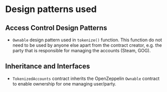 # Design patterns used

## Access Control Design Patterns

- `Ownable` design pattern used in `tokenize()` function. This function do not need to be used by anyone else apart from the contract creator, e.g. the party that is responsible for managing the accounts (Steam, GOG).

## Inheritance and Interfaces

- `TokenizedAccounts` contract inherits the OpenZeppelin `Ownable` contract to enable ownership for one managing user/party.

